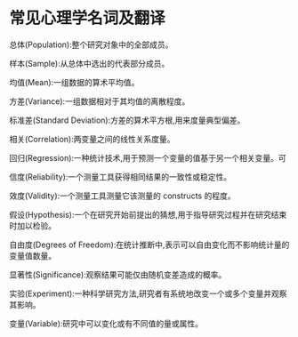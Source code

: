 # 常见心理学名词及翻译

总体(Population):整个研究对象中的全部成员。

样本(Sample):从总体中选出的代表部分成员。

均值(Mean):一组数据的算术平均值。

方差(Variance):一组数据相对于其均值的离散程度。

标准差(Standard Deviation):方差的算术平方根,用来度量典型偏差。

相关(Correlation):两变量之间的线性关系度量。

回归(Regression):一种统计技术,用于预测一个变量的值基于另一个相关变量。可

信度(Reliability):一个测量工具获得相同结果的一致性或稳定性。

效度(Validity):一个测量工具测量它该测量的 constructs 的程度。

假设(Hypothesis):一个在研究开始前提出的猜想,用于指导研究过程并在研究结束时加以检验。

自由度(Degrees of Freedom):在统计推断中,表示可以自由变化而不影响统计量的变量值数量。

显著性(Significance):观察结果可能仅由随机变差造成的概率。

实验(Experiment):一种科学研究方法,研究者有系统地改变一个或多个变量并观察其影响。

变量(Variable):研究中可以变化或有不同值的量或属性。